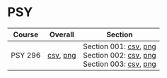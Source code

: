 # PSY

| Course | Overall | Section |
| ------ | ------- | ------- |
| PSY 296 | [csv](https://github.com/UCSD-Historical-Enrollment-Data/2024Winter/blob/main/overall/PSY%20296.csv), [png](https://raw.githubusercontent.com/UCSD-Historical-Enrollment-Data/2024Winter/main/plot_overall/PSY%20296.png) | Section 001: [csv](https://github.com/UCSD-Historical-Enrollment-Data/2024Winter/blob/main/section/PSY%20296_001.csv), [png](https://raw.githubusercontent.com/UCSD-Historical-Enrollment-Data/2024Winter/main/plot_section/PSY%20296_001.png)<br>Section 002: [csv](https://github.com/UCSD-Historical-Enrollment-Data/2024Winter/blob/main/section/PSY%20296_002.csv), [png](https://raw.githubusercontent.com/UCSD-Historical-Enrollment-Data/2024Winter/main/plot_section/PSY%20296_002.png)<br>Section 003: [csv](https://github.com/UCSD-Historical-Enrollment-Data/2024Winter/blob/main/section/PSY%20296_003.csv), [png](https://raw.githubusercontent.com/UCSD-Historical-Enrollment-Data/2024Winter/main/plot_section/PSY%20296_003.png) |
